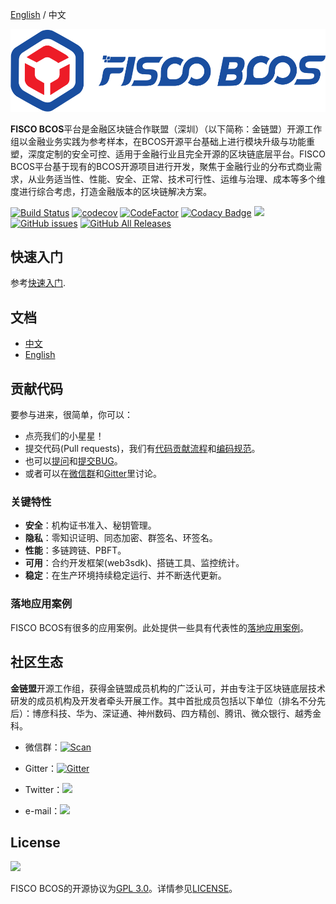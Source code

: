 [English](../README.md) / 中文

![](./images/FISCO_BCOS_Logo.svg)

**FISCO BCOS**平台是金融区块链合作联盟（深圳）（以下简称：金链盟）开源工作组以金融业务实践为参考样本，在BCOS开源平台基础上进行模块升级与功能重塑，深度定制的安全可控、适用于金融行业且完全开源的区块链底层平台。FISCO BCOS平台基于现有的BCOS开源项目进行开发，聚焦于金融行业的分布式商业需求，从业务适当性、性能、安全、正常、技术可行性、运维与治理、成本等多个维度进行综合考虑，打造金融版本的区块链解决方案。

[![Build Status](https://travis-ci.org/FISCO-BCOS/lab-bcos.svg)](https://travis-ci.org/FISCO-BCOS/lab-bcos)  [![codecov](https://codecov.io/gh/FISCO-BCOS/lab-bcos/branch/master/graph/badge.svg)](https://codecov.io/gh/FISCO-BCOS/lab-bcos) [![CodeFactor](https://www.codefactor.io/repository/github/fisco-bcos/lab-bcos/badge)](https://www.codefactor.io/repository/github/fisco-bcos/lab-bcos) [![Codacy Badge](https://api.codacy.com/project/badge/Grade/08552871ee104fe299b00bc79f8a12b9)](https://www.codacy.com/app/fisco-dev/lab-bcos?utm_source=github.com&amp;utm_medium=referral&amp;utm_content=FISCO-BCOS/lab-bcos&amp;utm_campaign=Badge_Grade) [![](https://img.shields.io/github/issues-pr/FISCO-BCOS/lab-bcos.svg)](https://github.com/FISCO-BCOS/lab-bcos/pulls) [![GitHub issues](https://img.shields.io/github/issues/FISCO-BCOS/lab-bcos.svg)](https://github.com/FISCO-BCOS/lab-bcos/issues) [![GitHub All Releases](https://img.shields.io/github/downloads/FISCO-BCOS/lab-bcos/total.svg)](https://github.com/FISCO-BCOS/lab-bcos) 

## 快速入门

参考[快速入门](https://fisco-bcos-documentation.readthedocs.io/zh_CN/feature-2.0.0/docs/quick_start.html).

## 文档

- [中文](https://fisco-bcos-documentation.readthedocs.io/zh_CN/feature-2.0.0/)
- [English](https://fisco-bcos-documentation-en.readthedocs.io/en/latest/)

## 贡献代码

要参与进来，很简单，你可以：

* 点亮我们的小星星！  
* 提交代码(Pull requests)，我们有[代码贡献流程](CONTRIBUTING.md)和[编码规范](CODING_STYLE.md)。
* 也可以[提问](https://github.com/FISCO-BCOS/lab-bcos/issues)和[提交BUG](https://github.com/FISCO-BCOS/lab-bcos/issues)。
* 或者可以在[微信群](docs/images/WeChatQR.jpeg)和[Gitter](https://gitter.im/fisco-bcos/Lobby)里讨论。

### 关键特性

* **安全**：机构证书准入、秘钥管理。
* **隐私**：零知识证明、同态加密、群签名、环签名。
* **性能**：多链跨链、PBFT。
* **可用**：合约开发框架(web3sdk)、搭链工具、监控统计。
* **稳定**：在生产环境持续稳定运行、并不断迭代更新。

### 落地应用案例

FISCO BCOS有很多的应用案例。此处提供一些具有代表性的[落地应用案例](http://www.fisco-bcos.org/assets/docs/FISCO%20BCOS%20-%20Featured%20Cases.pdf)。

## 社区生态

**金链盟**开源工作组，获得金链盟成员机构的广泛认可，并由专注于区块链底层技术研发的成员机构及开发者牵头开展工作。其中首批成员包括以下单位（排名不分先后）：博彦科技、华为、深证通、神州数码、四方精创、腾讯、微众银行、越秀金科。

- 微信群：[![Scan](https://img.shields.io/badge/style-Scan_QR_Code-green.svg?logo=wechat&longCache=false&style=social&label=Group)](docs/images/WeChatQR.jpeg) 

- Gitter：[![Gitter](https://img.shields.io/badge/style-on_gitter-green.svg?logo=gitter&longCache=false&style=social&label=Chat)](https://gitter.im/fisco-bcos/Lobby) 

- Twitter：[![](https://img.shields.io/twitter/url/http/shields.io.svg?style=social&label=Follow@FiscoBcos)](https://twitter.com/FiscoBcos)

- e-mail：[![](https://img.shields.io/twitter/url/http/shields.io.svg?logo=Gmail&style=social&label=service@fisco.com.cn)](mailto:service@fisco.com.cn)

## License

[![](https://img.shields.io/github/license/FISCO-BCOS/lab-bcos.svg)](LICENSE)

FISCO BCOS的开源协议为[GPL 3.0](https://www.gnu.org/licenses/gpl-3.0.en.html)。详情参见[LICENSE](LICENSE)。  